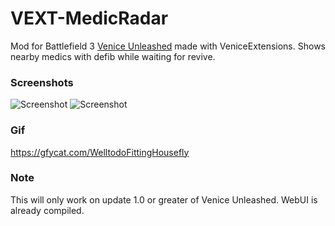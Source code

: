 # VEXT-MedicRadar
Mod for Battlefield 3 [Venice Unleashed](https://veniceunleashed.net/) made with VeniceExtensions. Shows nearby medics with defib while waiting for revive.
### Screenshots
![Screenshot](https://i.imgur.com/9ip5RBf.jpg)
![Screenshot](https://i.imgur.com/AM3jDtO.png) 
### Gif
https://gfycat.com/WelltodoFittingHousefly

### Note
This will only work on update 1.0 or greater of Venice Unleashed. WebUI is already compiled.
